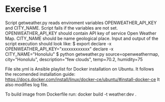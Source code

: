 # Exercise 1
Script getweather.py reads enviroment variables OPENWEATHER_API_KEY and CITY_NAME. Script fails if the variables are not set. OPENWEATHER_API_KEY should contain API key of service Open Weather Map. CITY_NAME should be name geological place. Input and output of the script execution should look like:
    $ export
    declare -x OPENWEATHER_API_KEY="xxxxxxxxxxxx"
    declare -x CITY_NAME="Honolulu"
    $ python getweather.py
    source=openweathermap, city="Honolulu", description="few clouds", temp=70.2, humidity=75

File site.yml is Ansible playlist for Docker installation on Ubuntu. It follows the recomended installation guide:
    https://docs.docker.com/install/linux/docker-ce/ubuntu/#install-docker-ce
It also modifies log file. 
	
To build image from Dockerfile run:
    docker build -t weather:dev .
